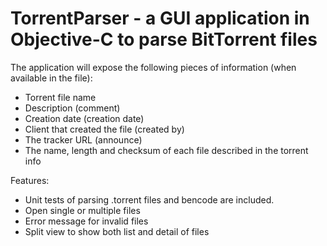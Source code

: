 # TorrentParser - a GUI application in Objective-C to parse BitTorrent files

The application will expose the following pieces of information (when available in the file):
- Torrent file name
- Description (comment)
- Creation date (creation date)
- Client that created the file (created by)
- The tracker URL (announce)
- The name, length and checksum of each file described in the torrent info

Features:
- Unit tests of parsing .torrent files and bencode are included.
- Open single or multiple files
- Error message for invalid files
- Split view to show both list and detail of files
